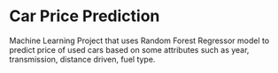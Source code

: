 # Car Price Prediction
Machine Learning Project that uses Random Forest Regressor model to predict price of used cars based on some attributes such as  year, transmission, distance driven, fuel type.
